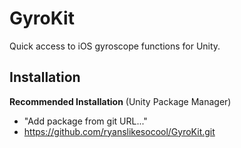 # GyroKit
Quick access to iOS gyroscope functions for Unity.

## Installation

**Recommended Installation** (Unity Package Manager)
- "Add package from git URL..."
- https://github.com/ryanslikesocool/GyroKit.git
